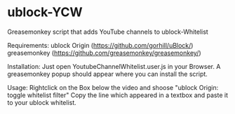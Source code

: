 # ublock-YCW

Greasemonkey script that adds YouTube channels to ublock-Whitelist

Requirements:
ublock Origin (https://github.com/gorhill/uBlock/)
greasemonkey (https://github.com/greasemonkey/greasemonkey/)

Installation:
Just open YoutubeChannelWhitelist.user.js in your Browser. A greasemonkey popup should appear where you can install the script.

Usage:
Rightclick on the Box below the video and shoose "ublock Origin: toggle whitelist filter"
Copy the line which appeared in a textbox and paste it to your ublock whitelist.

